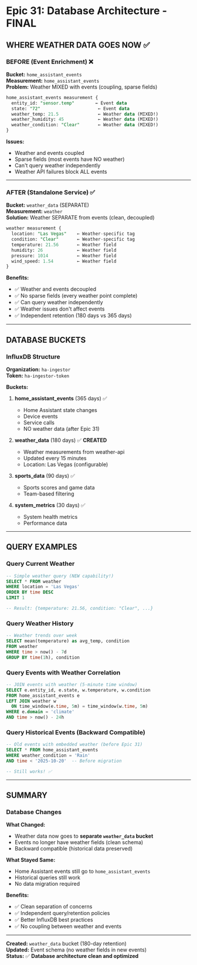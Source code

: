# Epic 31: Database Architecture - FINAL

## WHERE WEATHER DATA GOES NOW ✅

### BEFORE (Event Enrichment) ❌

**Bucket:** `home_assistant_events`  
**Measurement:** `home_assistant_events`  
**Problem:** Weather MIXED with events (coupling, sparse fields)

```sql
home_assistant_events measurement {
  entity_id: "sensor.temp"        ← Event data
  state: "72"                      ← Event data
  weather_temp: 21.5               ← Weather data (MIXED!)
  weather_humidity: 45             ← Weather data (MIXED!)
  weather_condition: "Clear"       ← Weather data (MIXED!)
}
```

**Issues:**
- Weather and events coupled
- Sparse fields (most events have NO weather)
- Can't query weather independently
- Weather API failures block ALL events

---

### AFTER (Standalone Service) ✅

**Bucket:** `weather_data` (SEPARATE)  
**Measurement:** `weather`  
**Solution:** Weather SEPARATE from events (clean, decoupled)

```sql
weather measurement {
  location: "Las Vegas"    ← Weather-specific tag
  condition: "Clear"       ← Weather-specific tag
  temperature: 21.56       ← Weather field
  humidity: 26             ← Weather field
  pressure: 1014           ← Weather field
  wind_speed: 1.54         ← Weather field
}
```

**Benefits:**
- ✅ Weather and events decoupled
- ✅ No sparse fields (every weather point complete)
- ✅ Can query weather independently
- ✅ Weather issues don't affect events
- ✅ Independent retention (180 days vs 365 days)

---

## DATABASE BUCKETS

### InfluxDB Structure

**Organization:** `ha-ingestor`  
**Token:** `ha-ingestor-token`

**Buckets:**
1. **home_assistant_events** (365 days) ✅
   - Home Assistant state changes
   - Device events
   - Service calls
   - NO weather data (after Epic 31)

2. **weather_data** (180 days) ✅ **CREATED**
   - Weather measurements from weather-api
   - Updated every 15 minutes
   - Location: Las Vegas (configurable)

3. **sports_data** (90 days) ✅
   - Sports scores and game data
   - Team-based filtering

4. **system_metrics** (30 days) ✅
   - System health metrics
   - Performance data

---

## QUERY EXAMPLES

### Query Current Weather
```sql
-- Simple weather query (NEW capability!)
SELECT * FROM weather
WHERE location = 'Las Vegas'
ORDER BY time DESC
LIMIT 1

-- Result: {temperature: 21.56, condition: "Clear", ...}
```

### Query Weather History
```sql
-- Weather trends over week
SELECT mean(temperature) as avg_temp, condition
FROM weather
WHERE time > now() - 7d
GROUP BY time(1h), condition
```

### Query Events with Weather Correlation
```sql
-- JOIN events with weather (5-minute time window)
SELECT e.entity_id, e.state, w.temperature, w.condition
FROM home_assistant_events e
LEFT JOIN weather w
  ON time_window(e.time, 5m) = time_window(w.time, 5m)
WHERE e.domain = 'climate'
AND time > now() - 24h
```

### Query Historical Events (Backward Compatible)
```sql
-- Old events with embedded weather (before Epic 31)
SELECT * FROM home_assistant_events
WHERE weather_condition = 'Rain'
AND time < '2025-10-20'  -- Before migration

-- Still works! ✅
```

---

## SUMMARY

### Database Changes

**What Changed:**
- Weather data now goes to **separate `weather_data` bucket**
- Events no longer have weather fields (clean schema)
- Backward compatible (historical data preserved)

**What Stayed Same:**
- Home Assistant events still go to `home_assistant_events`
- Historical queries still work
- No data migration required

**Benefits:**
- ✅ Clean separation of concerns
- ✅ Independent query/retention policies
- ✅ Better InfluxDB best practices
- ✅ No coupling between weather and events

---

**Created:** `weather_data` bucket (180-day retention)  
**Updated:** Event schema (no weather fields in new events)  
**Status:** ✅ **Database architecture clean and optimized**

